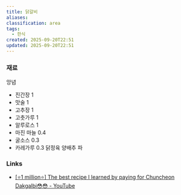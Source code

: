 ```yaml
---
title: 닭갈비
aliases:
classification: area
tags:
  - 한식
created: 2025-09-20T22:51
updated: 2025-09-20T22:51
---
```


### 재료

앙념
- 진간장 1
- 맛술 1
- 고추장 1
- 고춧가루 1
- 알루로스 1
- 마진 마늘 0.4
- 굴소스 0.3
- 카레가루 0.3
닭정육
양배추
파

### Links

- [\[⭐️1 million⭐️\] The best recipe I learned by paying for Chuncheon Dakgalbi😳😳 - YouTube](https://www.youtube.com/watch?v=tcwChoDwTEs)
